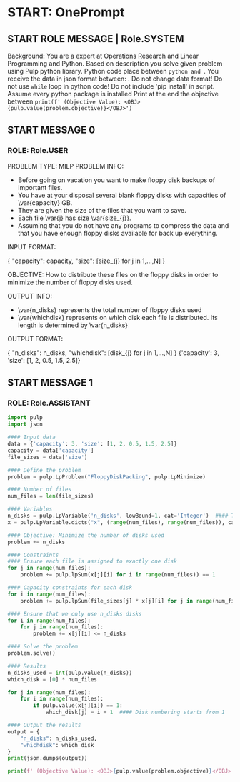 # START: OnePrompt 
## START ROLE MESSAGE | Role.SYSTEM 
Background: You are a expert at Operations Research and Linear Programming and Python. Based on description you solve given problem using Pulp python library. Python code place between ```python and ```. You receive the data in json format between: <DATA></DATA>. Do not change data format! Do not use `while` loop in python code! Do not include 'pip install' in script. Assume every python package is installed Print at the end the objective between <OBJ></OBJ> `print(f' (Objective Value): <OBJ>{pulp.value(problem.objective)}</OBJ>')`  
## START MESSAGE 0 
### ROLE: Role.USER
<DESCRIPTION>
PROBLEM TYPE: MILP
PROBLEM INFO:

- Before going on vacation you want to make floppy disk backups of important files. 
- You have at your disposal several blank floppy disks with capacities of \var{capacity} GB. 
- They are given the size of the files that you want to save.
- Each file \var{j} has size \var{size_{j}}.
- Assuming that you do not have any programs to compress the data and that you have enough floppy disks available for back up everything.

INPUT FORMAT:

{
	"capacity": capacity,
	"size": [size_{j} for j in 1,...,N]
}

OBJECTIVE: How to distribute these files on the floppy disks in order to minimize the number of floppy disks used.

OUTPUT INFO:

- \var{n_disks} represents the total number of floppy disks used
- \var{whichdisk} represents on which disk each file is distributed. Its length is determined by \var{n_disks}

OUTPUT FORMAT:

{
	"n_disks": n_disks,
	"whichdisk": [disk_{j} for j in 1,...,N]
}
</DESCRIPTION>
<DATA>
{'capacity': 3, 'size': [1, 2, 0.5, 1.5, 2.5]}</DATA>


## START MESSAGE 1 
### ROLE: Role.ASSISTANT
```python
import pulp
import json

#### Input data
data = {'capacity': 3, 'size': [1, 2, 0.5, 1.5, 2.5]}
capacity = data['capacity']
file_sizes = data['size']

#### Define the problem
problem = pulp.LpProblem("FloppyDiskPacking", pulp.LpMinimize)

#### Number of files
num_files = len(file_sizes)

#### Variables
n_disks = pulp.LpVariable('n_disks', lowBound=1, cat='Integer')  #### Total number of disks used
x = pulp.LpVariable.dicts("x", (range(num_files), range(num_files)), cat='Binary')  #### 1 if file j is on disk i

#### Objective: Minimize the number of disks used
problem += n_disks

#### Constraints
#### Ensure each file is assigned to exactly one disk
for j in range(num_files):
    problem += pulp.lpSum(x[j][i] for i in range(num_files)) == 1

#### Capacity constraints for each disk
for i in range(num_files):
    problem += pulp.lpSum(file_sizes[j] * x[j][i] for j in range(num_files)) <= capacity

#### Ensure that we only use n_disks disks
for i in range(num_files):
    for j in range(num_files):
        problem += x[j][i] <= n_disks

#### Solve the problem
problem.solve()

#### Results
n_disks_used = int(pulp.value(n_disks))
which_disk = [0] * num_files

for j in range(num_files):
    for i in range(num_files):
        if pulp.value(x[j][i]) == 1:
            which_disk[j] = i + 1  #### Disk numbering starts from 1

#### Output the results
output = {
    "n_disks": n_disks_used,
    "whichdisk": which_disk
}
print(json.dumps(output))

print(f' (Objective Value): <OBJ>{pulp.value(problem.objective)}</OBJ>')
```

